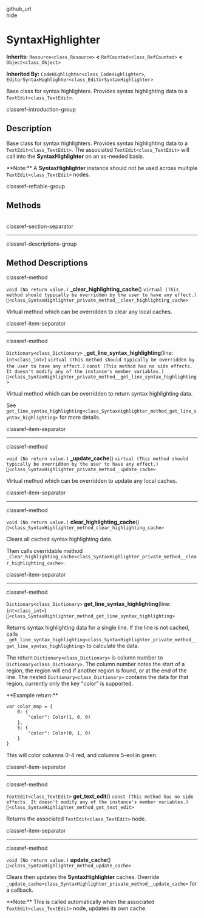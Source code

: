 github\_url  
hide

# SyntaxHighlighter

**Inherits:** `Resource<class_Resource>` **&lt;**
`RefCounted<class_RefCounted>` **&lt;** `Object<class_Object>`

**Inherited By:** `CodeHighlighter<class_CodeHighlighter>`,
`EditorSyntaxHighlighter<class_EditorSyntaxHighlighter>`

Base class for syntax highlighters. Provides syntax highlighting data to
a `TextEdit<class_TextEdit>`.

classref-introduction-group

## Description

Base class for syntax highlighters. Provides syntax highlighting data to
a `TextEdit<class_TextEdit>`. The associated `TextEdit<class_TextEdit>`
will call into the **SyntaxHighlighter** on an as-needed basis.

\*\*Note:\*\* A **SyntaxHighlighter** instance should not be used across
multiple `TextEdit<class_TextEdit>` nodes.

classref-reftable-group

## Methods

<table>
<tbody>
<tr>
</tr>
<tr>
</tr>
<tr>
</tr>
<tr>
</tr>
<tr>
</tr>
<tr>
</tr>
<tr>
</tr>
</tbody>
</table>

classref-section-separator

------------------------------------------------------------------------

classref-descriptions-group

## Method Descriptions

classref-method

`void (No return value.)` **\_clear\_highlighting\_cache**()
`virtual (This method should typically be overridden by the user to have any effect.)`
`🔗<class_SyntaxHighlighter_private_method__clear_highlighting_cache>`

Virtual method which can be overridden to clear any local caches.

classref-item-separator

------------------------------------------------------------------------

classref-method

`Dictionary<class_Dictionary>`
**\_get\_line\_syntax\_highlighting**(line: `int<class_int>`)
`virtual (This method should typically be overridden by the user to have any effect.)`
`const (This method has no side effects. It doesn't modify any of the instance's member variables.)`
`🔗<class_SyntaxHighlighter_private_method__get_line_syntax_highlighting>`

Virtual method which can be overridden to return syntax highlighting
data.

See
`get_line_syntax_highlighting<class_SyntaxHighlighter_method_get_line_syntax_highlighting>`
for more details.

classref-item-separator

------------------------------------------------------------------------

classref-method

`void (No return value.)` **\_update\_cache**()
`virtual (This method should typically be overridden by the user to have any effect.)`
`🔗<class_SyntaxHighlighter_private_method__update_cache>`

Virtual method which can be overridden to update any local caches.

classref-item-separator

------------------------------------------------------------------------

classref-method

`void (No return value.)` **clear\_highlighting\_cache**()
`🔗<class_SyntaxHighlighter_method_clear_highlighting_cache>`

Clears all cached syntax highlighting data.

Then calls overridable method
`_clear_highlighting_cache<class_SyntaxHighlighter_private_method__clear_highlighting_cache>`.

classref-item-separator

------------------------------------------------------------------------

classref-method

`Dictionary<class_Dictionary>` **get\_line\_syntax\_highlighting**(line:
`int<class_int>`)
`🔗<class_SyntaxHighlighter_method_get_line_syntax_highlighting>`

Returns syntax highlighting data for a single line. If the line is not
cached, calls
`_get_line_syntax_highlighting<class_SyntaxHighlighter_private_method__get_line_syntax_highlighting>`
to calculate the data.

The return `Dictionary<class_Dictionary>` is column number to
`Dictionary<class_Dictionary>`. The column number notes the start of a
region, the region will end if another region is found, or at the end of
the line. The nested `Dictionary<class_Dictionary>` contains the data
for that region, currently only the key "color" is supported.

\*\*Example return:\*\*

    var color_map = {
        0: {
            "color": Color(1, 0, 0)
        },
        5: {
            "color": Color(0, 1, 0)
        }
    }

This will color columns 0-4 red, and columns 5-eol in green.

classref-item-separator

------------------------------------------------------------------------

classref-method

`TextEdit<class_TextEdit>` **get\_text\_edit**()
`const (This method has no side effects. It doesn't modify any of the instance's member variables.)`
`🔗<class_SyntaxHighlighter_method_get_text_edit>`

Returns the associated `TextEdit<class_TextEdit>` node.

classref-item-separator

------------------------------------------------------------------------

classref-method

`void (No return value.)` **update\_cache**()
`🔗<class_SyntaxHighlighter_method_update_cache>`

Clears then updates the **SyntaxHighlighter** caches. Override
`_update_cache<class_SyntaxHighlighter_private_method__update_cache>`
for a callback.

\*\*Note:\*\* This is called automatically when the associated
`TextEdit<class_TextEdit>` node, updates its own cache.

